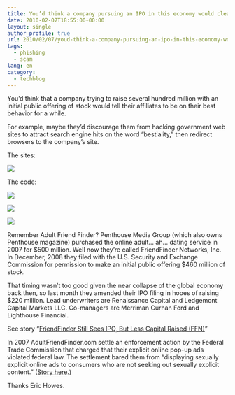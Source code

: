 ```yaml
---
title: You’d think a company pursuing an IPO in this economy would clean upits act
date: 2010-02-07T18:55:00+00:00
layout: single
author_profile: true
url: 2010/02/07/youd-think-a-company-pursuing-an-ipo-in-this-economy-would-clean-upits-act/
tags:
  - phishing
  - scam
lang: en
category: 
  - techblog
---
```

You’d think that a company trying to raise several hundred million with an initial public offering of stock would tell their affiliates to be on their best behavior for a while.

For example, maybe they’d discourage them from hacking government web sites to attract search engine hits on the word “bestiality,” then redirect browsers to the company’s site.

The sites:

[![](http://4.bp.blogspot.com/_vaUVXcmC3OI/S28E2Moq6BI/AAAAAAAAA2A/M68t-dLlIIg/s640/AFF_20search.JPG)](http://4.bp.blogspot.com/_vaUVXcmC3OI/S28E2Moq6BI/AAAAAAAAA2A/M68t-dLlIIg/s1600-h/AFF_20search.JPG)

The code:

[![](http://4.bp.blogspot.com/_vaUVXcmC3OI/S28Esf1NpCI/AAAAAAAAA14/BKLDo4GXFDc/s640/AFF_20code3.JPG)](http://4.bp.blogspot.com/_vaUVXcmC3OI/S28Esf1NpCI/AAAAAAAAA14/BKLDo4GXFDc/s1600-h/AFF_20code3.JPG)

[![](http://1.bp.blogspot.com/_vaUVXcmC3OI/S28EnuF9ywI/AAAAAAAAA1w/F-tVRDt6oEU/s640/AFF_20code2.JPG)](http://1.bp.blogspot.com/_vaUVXcmC3OI/S28EnuF9ywI/AAAAAAAAA1w/F-tVRDt6oEU/s1600-h/AFF_20code2.JPG)

[![](http://4.bp.blogspot.com/_vaUVXcmC3OI/S28EmnbobII/AAAAAAAAA1o/xPcFX8WqA_o/s640/AFF_20code.JPG)](http://4.bp.blogspot.com/_vaUVXcmC3OI/S28EmnbobII/AAAAAAAAA1o/xPcFX8WqA_o/s1600-h/AFF_20code.JPG)

Remember Adult Friend Finder? Penthouse Media Group (which also owns Penthouse magazine) purchased the online adult… ah… dating service in 2007 for $500 million. Well now they’re called FriendFinder Networks, Inc. In December, 2008 they filed with the U.S. Security and Exchange Commission for permission to make an initial public offering $460 million of stock.

That timing wasn’t too good given the near collapse of the global economy back then, so last month they amended their IPO filing in hopes of raising $220 million. Lead underwriters are Renaissance Capital and Ledgemont Capital Markets LLC. Co-managers are Merriman Curhan Ford and Lighthouse Financial.

See story “[FriendFinder Still Sees IPO, But Less Capital Raised (FFN)](http://247wallst.com/2010/01/11/friendfinder-still-sees-ipo-but-less-capital-raised-ffn/)”

In 2007 AdultFriendFinder.com settle an enforcement action by the Federal Trade Commission that charged that their explicit online pop-up ads violated federal law. The settlement bared them from “displaying sexually explicit online ads to consumers who are not seeking out sexually explicit content.” ([Story here](http://www.ftc.gov/opa/2007/12/afriendfinder.shtm).)

Thanks Eric Howes.
